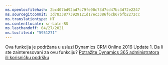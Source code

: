 ```yaml
---
ms.openlocfilehash: 2bc407bd92ad7c79fe90c73d7cd47bc3d72e2247
ms.sourcegitcommit: 3d78338773929121d17ec3386f6cb67bfb2272cc
ms.translationtype: HT
ms.contentlocale: sr-Latn-RS
ms.lasthandoff: 04/27/2021
ms.locfileid: "5951271"
---
```

Ova funkcija je podržana u usluzi Dynamics CRM Online 2016 Update 1. Da li ste zainteresovani za ovu funkciju? [Potražite Dynamics 365 administratora ili korisničku podršku](/dynamics365/customerengagement/on-premises/basics/find-administrator-support)